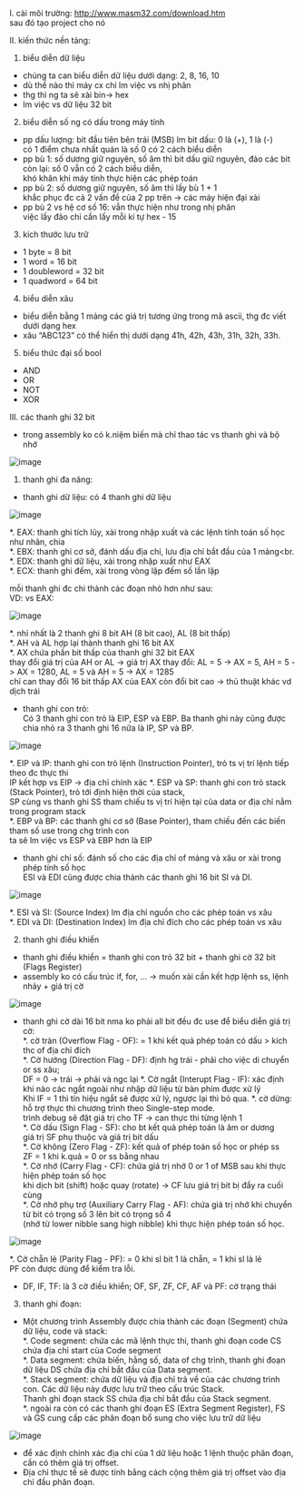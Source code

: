 I. cài môi trường: http://www.masm32.com/download.htm<br>
sau đó tạo project cho nó<br>

II. kiến thức nền tảng:
1. biểu diễn dữ liệu
- chúng ta can biểu diễn dữ liệu dưới dạng: 2, 8, 16, 10
- dù thế nào thì máy cx chỉ lm việc vs nhị phân
- thg thì ng ta sẽ xài bin-> hex
- lm việc vs dữ liệu 32 bit

2. biểu diễn số ng có dấu trong máy tính
- pp dấu lượng: bit đầu tiên bên trái (MSB) lm bit dấu: 0 là (+), 1 là (-)<br>
                có 1 điểm chưa nhất quán là số 0 có 2 cách biểu diễn
- pp bù 1: số dương giữ nguyên, số âm thì bit dấu giữ nguyên, đảo các bit còn lại: số 0 vẫn có 2 cách biểu diễn, <br>
           khó khăn khi máy tính thực hiện các phép toán
- pp bù 2: số dương giữ nguyên, số âm thì lấy bù 1 + 1<br> khắc phục đc cả 2 vấn đề của 2 pp trên -> các máy hiện đại xài
- pp bù 2 vs hệ cơ số 16: vẫn thực hiện như trong nhị phân<br> việc lấy đảo chỉ cần lấy mỗi kí tự hex - 15

3. kích thước lưu trữ
- 1 byte = 8 bit
- 1 word = 16 bit
- 1 doubleword = 32 bit
- 1 quadword = 64 bit

4. biểu diễn xâu
- biểu diễn bằng 1 mảng các giá trị tương ứng trong mã ascii, thg đc viết dưới dạng hex
- xâu “ABC123” có thể hiển thị dưới dạng 41h, 42h, 43h, 31h, 32h, 33h.

5. biểu thức đại số bool
- AND
- OR
- NOT
- XOR

III. các thanh ghi 32 bit
- trong assembly ko có k.niệm biến mà chỉ thao tác vs thanh ghi và bộ nhớ

![image](https://github.com/chaumoon/Reverse-Engineering/assets/127403046/857724e5-9af6-41da-8ece-969df2209d72)<br>

1. thanh ghi đa năng:
- thanh ghi dữ liệu: có 4 thanh ghi dữ liệu

![image](https://github.com/chaumoon/Reverse-Engineering/assets/127403046/c71e9a98-801b-43f3-ad9f-f2ed0e045d33)<br>

*. EAX: thanh ghi tích lũy, xài trong nhập xuất và các lệnh tính toán số học như nhân, chia<br>
*. EBX: thanh ghi cơ sở, đánh dấu địa chỉ, lưu địa chỉ bắt đầu của 1 mảng<br.
*. EDX: thanh ghi dữ liệu, xài trong nhập xuất như EAX<br>
*. ECX: thanh ghi đếm, xài trong vòng lặp đếm số lần lặp<br>

mỗi thanh ghi đc chi thành các đoạn nhỏ hơn như sau:<br>
VD: vs EAX:<br>

![image](https://github.com/chaumoon/Reverse-Engineering/assets/127403046/8bd10a40-07f5-40e6-8c38-701724b810e3)<br>

*. nhỉ nhất là 2 thanh ghi 8 bit AH (8 bit cao), AL (8 bit thấp)<br>
*. AH và AL hợp lại thành thanh ghi 16 bit AX <br>
*. AX chứa phần bit thấp của thanh ghi 32 bit EAX<br>
thay đổi giá trị của AH or AL -> giá trị AX thay đổi: AL = 5 -> AX = 5, AH = 5 -> AX = 1280, AL = 5 và AH = 5 -> AX = 1285<br>
chỉ can thay đổi 16 bit thấp AX của EAX còn đổi bit cao -> thủ thuật khác vd dịch trái<br>

- thanh ghi con trỏ: <br>
Có 3 thanh ghi con trỏ là EIP, ESP và EBP. Ba thanh ghi này cũng được chia nhỏ ra 3 thanh ghi 16 nữa là IP, SP và BP.<br>

![image](https://github.com/chaumoon/Reverse-Engineering/assets/127403046/304b3231-6209-4081-b30e-d9fdd7826f7e)<br>

*. EIP và IP: thanh ghi con trỏ lệnh (Instruction Pointer), trỏ ts vị trí lệnh tiếp theo đc thực thi<br> IP kết hợp vs EIP -> địa chỉ chính xác
*. ESP và SP: thanh ghi con trỏ stack (Stack Pointer), trỏ tới định hiện thời của stack, <br>
SP cùng vs thanh ghi SS tham chiếu ts vị trí hiện tại của data or địa chỉ nằm trong program stack<br>
*. EBP và BP: các thanh ghi cơ sở (Base Pointer), tham chiếu đến các biến tham số use trong chg trình con<br>
ta sẽ lm việc vs ESP và EBP hơn là EIP<br>

- thanh ghi chỉ số: đánh số cho các địa chỉ of mảng và xâu or xài trong phép tính số học <br>
ESI và EDI cũng được chia thành các thanh ghi 16 bit SI và DI.<br>

![image](https://github.com/chaumoon/Reverse-Engineering/assets/127403046/78cbb073-11f3-44e0-a9bb-501546137947)<br>

*. ESI và SI: (Source Index) lm địa chỉ nguồn cho các phép toán vs xâu<br>
*. EDI và DI: (Destination Index) lm địa chỉ đích cho các phép toán vs xâu<br>

2. thanh ghi điều khiển
- thanh ghi điều khiển = thanh ghi con trỏ 32 bit + thanh ghi cờ 32 bit (Flags Register)
- assembly ko có cấu trúc if, for, ... -> muốn xài cần kết hợp lệnh ss, lệnh nhảy + giá trị cờ <br>

![image](https://github.com/chaumoon/Reverse-Engineering/assets/127403046/968e927e-7ab9-41b3-b467-d86af1c3c24b)<br>

- thanh ghi cờ dài 16 bit nma ko phải all bit đều đc use để biểu diễn giá trị cờ:<br>
*. cờ tràn (Overflow Flag - OF): = 1 khi kết quả phép toán có dấu > kích thc of địa chỉ đích<br>
*. Cờ hướng (Direction Flag - DF): định hg trái - phải cho việc di chuyển or ss xâu;<br>
DF = 0 -> trái -> phải và ngc lại
*. Cờ ngắt (Interupt Flag - IF): xác định khi nào các ngắt ngoài như nhập dữ liệu từ bàn phím được xử lý<br>
Khi IF = 1 thì tín hiệu ngắt sẽ được xử lý, ngược lại thì bỏ qua.
*. cờ dừng: hỗ trợ thực thi chương trình theo Single-step mode. <br>
trình debug sẽ đặt giá trị cho TF -> can thực thi từng lệnh 1<br>
*. Cờ dấu (Sign Flag - SF): cho bt kết quả phép toán là âm or dương <br>
giá trị SF phụ thuộc và giá trị bit dấu<br>
*. Cờ không (Zero Flag - ZF): kết quả of phép toán số học or phép ss<br>
ZF = 1 khi k.quả = 0 or ss bằng nhau<br>
*. Cờ nhớ (Carry Flag - CF): chứa giá trị nhớ 0 or 1 of MSB sau khi thực hiện phép toán số học<br>
khi dịch bit (shift) hoặc quay (rotate) -> CF lưu giá trị bit bị đẩy ra cuối cùng<br>
*. Cờ nhớ phụ trợ (Auxiliary Carry Flag - AF): chứa giá trị nhớ khi chuyển từ bit có trọng số 3 lên bit có trọng số 4 <br>
(nhớ từ lower nibble sang high nibble) khi thực hiện phép toán số học.<br>

![image](https://github.com/chaumoon/Reverse-Engineering/assets/127403046/6ce449ac-9f04-4b93-9676-951d87dddc24)<br>

*. Cờ chẵn lẻ (Parity Flag - PF): = 0 khi sl bit 1 là chẵn, = 1 khi sl là lẻ<br>
PF còn được dùng để kiểm tra lỗi.

- DF, IF, TF: là 3 cờ điều khiển; OF, SF, ZF, CF, AF và PF: cờ trạng thái<br>

3. thanh ghi đoạn:
- Một chương trình Assembly được chia thành các đoạn (Segment) chứa dữ liệu, code và stack:<br>
*. Code segment: chứa các mã lệnh thực thi, thanh ghi đoạn code CS chứa địa chỉ start của Code segment<br>
*. Data segment: chứa biến, hằng số, data of chg trình, thanh ghi đoạn dữ liệu DS chứa địa chỉ bắt đầu của Data segment.<br>
*. Stack segment: chứa dữ liệu và địa chỉ trả về của các chương trình con. Các dữ liệu này được lưu trữ theo cấu trúc Stack.<br>
Thanh ghi đoạn stack SS chứa địa chỉ bắt đầu của Stack segment.<br>
*. ngoài ra còn có các thanh ghi đoạn ES (Extra Segment Register), FS và GS cung cấp các phân đoạn bổ sung cho việc lưu trữ dữ liệu<br>

![image](https://github.com/chaumoon/Reverse-Engineering/assets/127403046/9d06401e-9143-4430-9996-f137aa0e40cc)<br>

- để xác định chính xác địa chỉ của 1 dữ liệu hoặc 1 lệnh thuộc phân đoạn, cần có thêm giá trị offset.<br>
-  Địa chỉ thực tế sẽ được tính bằng cách cộng thêm giá trị offset vào địa chỉ đầu phân đoạn.<br>
